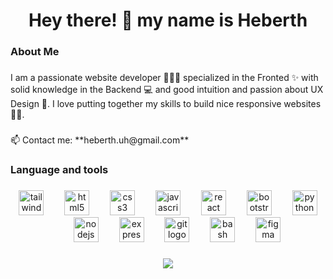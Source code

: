 <h1 align="center">Hey there! 👋 my name is Heberth</h1>

###

<h3 align="left">About Me</h3>

###

<p align="left">I am a passionate website developer 👨🏽‍💻 specialized in the Fronted ✨ with solid knowledge in the Backend 💻 and good intuition and passion about UX Design 🎨. I love putting together my skills to build nice responsive websites 🚀🤓.</p>

###

<p align="left">📫 Contact me: **heberth.uh@gmail.com**</p>

###

<h3 align="left">Language and tools</h3>

###

<div align="center">
  <img src="https://skillicons.dev/icons?i=tailwind" height="40" alt="tailwindcss logo"  />
  <img width="25" />
  <img src="https://skillicons.dev/icons?i=html" height="40" alt="html5 logo"  />
  <img width="25" />
  <img src="https://skillicons.dev/icons?i=css" height="40" alt="css3 logo"  />
  <img width="25" />
  <img src="https://skillicons.dev/icons?i=js" height="40" alt="javascript logo"  />
  <img width="25" />
  <img src="https://skillicons.dev/icons?i=react" height="40" alt="react logo"  />
  <img width="25" />
  <img src="https://skillicons.dev/icons?i=bootstrap" height="40" alt="bootstrap logo"  />
  <img width="25" />
  <img src="https://skillicons.dev/icons?i=py" height="40" alt="python logo"  />
  <img width="25" />
  <img src="https://skillicons.dev/icons?i=nodejs" height="40" alt="nodejs logo"  />
  <img width="25" />
  <img src="https://skillicons.dev/icons?i=express" height="40" alt="express logo"  />
  <img width="25" />
  <img src="https://skillicons.dev/icons?i=git" height="40" alt="git logo"  />
  <img width="25" />
  <img src="https://skillicons.dev/icons?i=bash" height="40" alt="bash logo"  />
  <img width="25" />
  <img src="https://skillicons.dev/icons?i=figma" height="40" alt="figma logo"  />
</div>

###

<div align="center">
  <img src="https://visitor-badge.laobi.icu/badge?page_id=heberth-uh.heberth-uh&"  />
</div>

###
